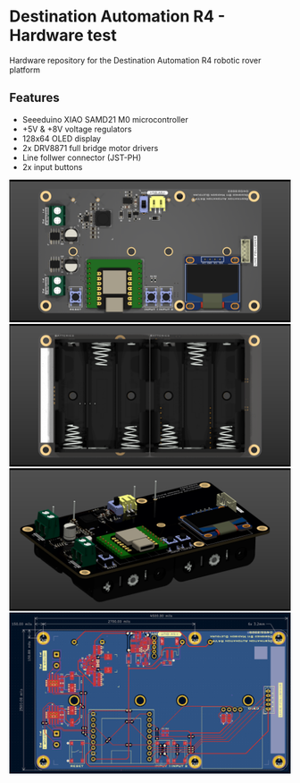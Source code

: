 # Destination Automation R4 - Hardware test
Hardware repository for the Destination Automation R4 robotic rover platform

## Features
- Seeeduino XIAO SAMD21 M0 microcontroller
- +5V & +8V voltage regulators
- 128x64 OLED display
- 2x DRV8871 full bridge motor drivers
- Line follwer connector (JST-PH)
- 2x input buttons

![](roverFront.png)
![](roverBottom.png)
![](roverIso.png)
![](roverRouting.png)
